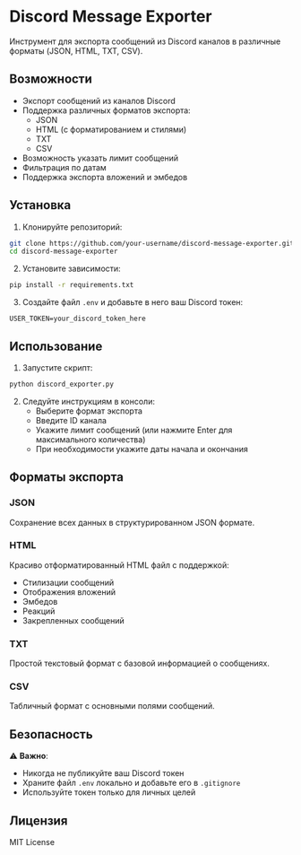 # Discord Message Exporter

Инструмент для экспорта сообщений из Discord каналов в различные форматы (JSON, HTML, TXT, CSV).

## Возможности

- Экспорт сообщений из каналов Discord
- Поддержка различных форматов экспорта:
  - JSON
  - HTML (с форматированием и стилями)
  - TXT
  - CSV
- Возможность указать лимит сообщений
- Фильтрация по датам
- Поддержка экспорта вложений и эмбедов

## Установка

1. Клонируйте репозиторий:
```bash
git clone https://github.com/your-username/discord-message-exporter.git
cd discord-message-exporter
```

2. Установите зависимости:
```bash
pip install -r requirements.txt
```

3. Создайте файл `.env` и добавьте в него ваш Discord токен:
```
USER_TOKEN=your_discord_token_here
```

## Использование

1. Запустите скрипт:
```bash
python discord_exporter.py
```

2. Следуйте инструкциям в консоли:
   - Выберите формат экспорта
   - Введите ID канала
   - Укажите лимит сообщений (или нажмите Enter для максимального количества)
   - При необходимости укажите даты начала и окончания

## Форматы экспорта

### JSON
Сохранение всех данных в структурированном JSON формате.

### HTML
Красиво отформатированный HTML файл с поддержкой:
- Стилизации сообщений
- Отображения вложений
- Эмбедов
- Реакций
- Закрепленных сообщений

### TXT
Простой текстовый формат с базовой информацией о сообщениях.

### CSV
Табличный формат с основными полями сообщений.

## Безопасность

⚠️ **Важно**: 
- Никогда не публикуйте ваш Discord токен
- Храните файл `.env` локально и добавьте его в `.gitignore`
- Используйте токен только для личных целей

## Лицензия

MIT License 